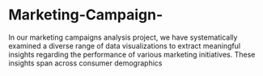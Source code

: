 # Marketing-Campaign-
In our marketing campaigns analysis project, we have systematically examined a diverse range of data visualizations to extract meaningful insights regarding the performance of various marketing initiatives. These insights span across consumer demographics
